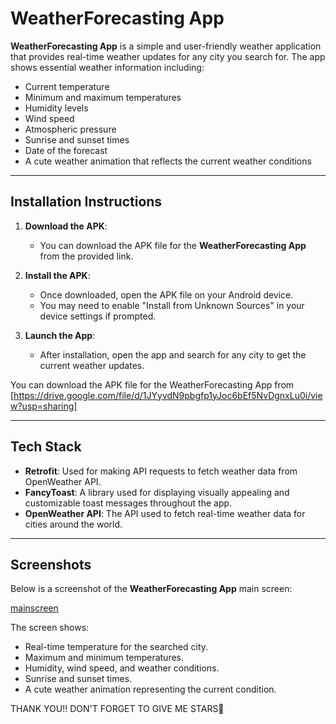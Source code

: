 
# WeatherForecasting App

**WeatherForecasting App** is a simple and user-friendly weather application that provides real-time weather updates for any city you search for. The app shows essential weather information including:
- Current temperature
- Minimum and maximum temperatures
- Humidity levels
- Wind speed
- Atmospheric pressure
- Sunrise and sunset times
- Date of the forecast
- A cute weather animation that reflects the current weather conditions


---

## Installation Instructions

1. **Download the APK**: 
   - You can download the APK file for the **WeatherForecasting App** from the provided link.
   
2. **Install the APK**:
   - Once downloaded, open the APK file on your Android device.
   - You may need to enable "Install from Unknown Sources" in your device settings if prompted.

3. **Launch the App**:
   - After installation, open the app and search for any city to get the current weather updates.

You can download the APK file for the WeatherForecasting App from [https://drive.google.com/file/d/1JYyvdN9pbgfp1yJoc6bEf5NvDgnxLu0i/view?usp=sharing]


---

## Tech Stack

- **Retrofit**: Used for making API requests to fetch weather data from OpenWeather API.
- **FancyToast**: A library used for displaying visually appealing and customizable toast messages throughout the app.
- **OpenWeather API**: The API used to fetch real-time weather data for cities around the world.

---

## Screenshots

Below is a screenshot of the **WeatherForecasting App** main screen:

[mainscreen](https://github.com/user-attachments/assets/e40dff9a-569e-4ff2-acb5-1d711cb19146)



The screen shows:
- Real-time temperature for the searched city.
- Maximum and minimum temperatures.
- Humidity, wind speed, and weather conditions.
- Sunrise and sunset times.
- A cute weather animation representing the current condition.


THANK YOU!! DON'T FORGET TO GIVE ME STARS🤩
